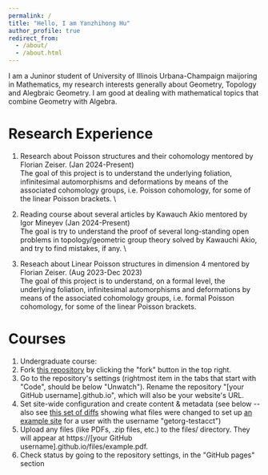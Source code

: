 ```yaml
---
permalink: /
title: "Hello, I am Yanzhihong Hu"
author_profile: true
redirect_from: 
  - /about/
  - /about.html
---
```


I am a Juninor student of University of Illinois Urbana-Champaign maijoring in Mathematics, my research interests generally about Geometry, Topology and Alegbraic Geometry. I am good at dealing with mathematical topics that combine Geometry with Algebra.

Research Experience
======
1. Research about Poisson structures and their cohomology mentored by Florian Zeiser. (Jan 2024-Present) \
The goal of this project is to understand the underlying foliation, infinitesimal automorphisms and deformations by means of the associated cohomology groups, i.e. Poisson cohomology, for some of the linear Poisson brackets. \

1. Reading course about several articles by Kawauch Akio mentored by Igor Mineyev (Jan 2024-Present) \
The goal is try to understand the proof of several long-standing open problems in topology/geometric group theory solved by Kawauchi Akio, and try to find mistakes, if any. \

1. Reseach about Linear Poisson structures in dimension 4 mentored by Florian Zeiser. (Aug 2023-Dec 2023) \
The goal of this project is to understand, on a formal level, the underlying foliation, infinitesimal automorphisms and deformations by means of the associated cohomology groups, i.e. formal Poisson cohomology, for some of the linear Poisson brackets.

Courses
======
1. Undergraduate course:
1. Fork [this repository](https://github.com/academicpages/academicpages.github.io) by clicking the "fork" button in the top right. 
1. Go to the repository's settings (rightmost item in the tabs that start with "Code", should be below "Unwatch"). Rename the repository "[your GitHub username].github.io", which will also be your website's URL.
1. Set site-wide configuration and create content & metadata (see below -- also see [this set of diffs](http://archive.is/3TPas) showing what files were changed to set up [an example site](https://getorg-testacct.github.io) for a user with the username "getorg-testacct")
1. Upload any files (like PDFs, .zip files, etc.) to the files/ directory. They will appear at https://[your GitHub username].github.io/files/example.pdf.  
1. Check status by going to the repository settings, in the "GitHub pages" section